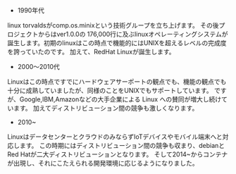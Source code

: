 


- 1990年代

linux torvaldsがcomp.os.minixという技術グループを立ち上げます。
その後プロジェクトからはver1.0.0の 176,000行に及ぶlinuxオペレーティングシステムが誕生します。初期のlinuxはこの時点で機能的にはUNIXを超えるレベルの完成度を誇っていたのです。
加えて、RedHat Linuxが誕生します。


- 2000～2010代

Linuxはこの時点ですでにハードウェアサーポートの観点でも、機能の観点でも十分に成熟していましたが、同様のことをUNIXでもサポートしています。
ですが、Google,IBM,Amazonなどの大手企業による Linux への賛同が増大し続けています。
加えてディストリビューション間の競争も激しくなります。


- 2010~

LinuxはデータセンターとクラウドのみならずIoTデバイスやモバイル端末へと対応します。
この時期にはディストリビューション間の競争も収まり、debianとRed Hatが二大ディストリビューションとなります。
そして2014~からコンテナが出現し、それにこたえられる開発環境に応じるようになりました。















